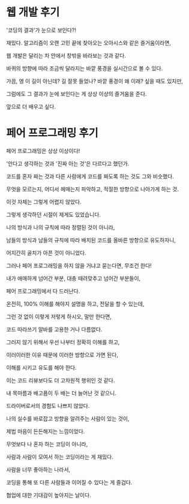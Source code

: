 # 웹 개발 후기

 '코딩의 결과'가 눈으로 보인다?!

재밌다. 알고리즘이 오랜 고민 끝에 찾아오는 오아시스와 같은 즐거움이라면,

웹 개발은 달리는 차 안에서 창밖을 바라보는 것과 같다.

바퀴의 방향에 따라 조금씩 달라지는 바깥 풍경을 실시간으로 볼 수 있다.

가끔, 엥 이 길이 아닌데? 길 잘못 들었나? 바깥 풍경이 왜 이래? 싶을 때도 있지만,

그럼에도 그 결과가 눈에 보인다는 게 상상 이상의 즐거움을 준다.

앞으로 더 배우고 싶다.

# 페어 프로그래밍 후기

 페어 프로그래밍은 상상 이상이다!

'안다고 생각하는 것과 '진짜 아는 것'은 다르다고 했던가.

코드를 혼자 짜는 것과 다른 사람에게 코드를 짜도록 하는 것도 그와 비슷했다.

무엇을 모르는지, 어디서 헤매는지 파악하고, 적절한 방향으로 나아가게 하는 것.

이것 자체는 그렇게 어렵지 않았다.

그렇게 생각하던 시절이 제게도 있었습니다.

나의 방식과 나의 규칙에 따라 정렬된 것이 아니라,

남들의 방식과 남들의 규칙에 따라 배치된 코드를 올바른 방향으로 유도하자니,

어지간히 골치가 아픈 것이 아니었다.



 그러나 페어 프로그래밍을 하지 않을 거냐고 묻는다면, 무조건 한다!

내가 애매하게 넘어간 부분, 대충 때려맞추고 넘어간 부분들이,

페어 프로그래밍에서 다 드러난다.

온전히, 100% 이해를 해야지 설명을 하고, 전달을 할 수 있는데,

그런 것 없이 이렇게 저렇게 하시오, 말만 한다면,

코드 따라쓰기 알바를 고용한 거나 다름없다.

그러지 않기 위해서 우선 나부터 정확히 이해를 하고,

이러이러한 이유 때문에 이러한 방향으로 가면 된다,

이해를 시키고 유도를 해야 한다.

이는 코드 리뷰보다도 더 고차원적 행위인 것 같다.

내 목마름과 배고픔이 두 배는 더 늘어난 것 같으니.



드라이버로서의 경험도 나쁘지 않았다.

나의 실수를 바로잡고 방향을 알려주는 사람이 있는 것이,

제법 마음이 든든해지는 느낌이었다.



무엇보다 나 혼자 하는 코딩이 아니라,

사람과 사람이 모여서 하는 코딩이라는 게 재밌다.

사람을 너무 좋아하는 나라서,

코딩을 통해 또 다른 사람들과 이어질 수 있다는 게 즐겁다.

협업에 대한 기대감이 높아지는 날이다.